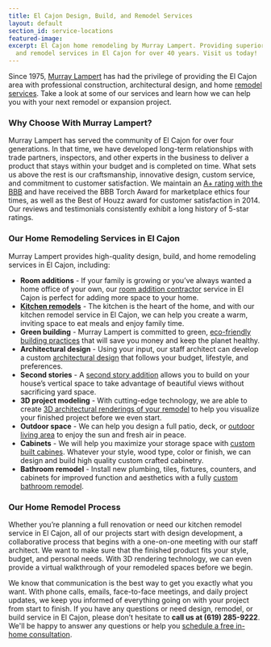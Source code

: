 ```yaml
---
title: El Cajon Design, Build, and Remodel Services
layout: default
section_id: service-locations
featured-image: 
excerpt: El Cajon home remodeling by Murray Lampert. Providing superior design, build,
  and remodel services in El Cajon for over 40 years. Visit us today!
---
```


Since 1975, [Murray Lampert](/about-murray-lampert-design-build-remodel) has had the privilege of providing the El Cajon area with professional construction, architectural design, and home [remodel services](/san-diego-home-remodel-services). Take a look at some of our services and learn how we can help you with your next remodel or expansion project.

### Why Choose With Murray Lampert?

Murray Lampert has served the community of El Cajon for over four generations. In that time, we have developed long-term relationships with trade partners, inspectors, and other experts in the business to deliver a product that stays within your budget and is completed on time. What sets us above the rest is our craftsmanship, innovative design, custom service, and commitment to customer satisfaction. We maintain an [A+ rating with the BBB](https://www.bbb.org/sdoc/business-reviews/construction-and-remodeling-services/murray-lampert-design-build-remodel-in-san-diego-ca-100554/#bbbonlineclick) and have received the BBB Torch Award for marketplace ethics four times, as well as the Best of Houzz award for customer satisfaction in 2014. Our reviews and testimonials consistently exhibit a long history of 5-star ratings.

### Our Home Remodeling Services in El Cajon

Murray Lampert provides high-quality design, build, and home remodeling services in El Cajon, including:

- **Room additions** - If your family is growing or you’ve always wanted a home office of your own, our [room addition contractor](/san-diego-room-additions) service in El Cajon is perfect for adding more space to your home.
- **[Kitchen remodels](/san-diego-kitchen-remodeling-services)** - The kitchen is the heart of the home, and with our kitchen remodel service in El Cajon, we can help you create a warm, inviting space to eat meals and enjoy family time.
- **Green building** - Murray Lampert is committed to green, [eco-friendly building practices](/san-diego-green-home-construction) that will save you money and keep the planet healthy.
- **Architectural design** - Using your input, our staff architect can develop a custom [architectural design](/san-diego-architectural-design-services/) that follows your budget, lifestyle, and preferences.
- **Second stories** - A [second story addition](/san-diego-second-story-addition/) allows you to build on your house’s vertical space to take advantage of beautiful views without sacrificing yard space.
- **3D project modeling** - With cutting-edge technology, we are able to create [3D architectural renderings of your remodel](/3d-architectural-rendering-services) to help you visualize your finished project before we even start.
- **Outdoor space** - We can help you design a full patio, deck, or [outdoor living area](/san-diego-outdoor-living-space-design/) to enjoy the sun and fresh air in peace.
- **Cabinets** - We will help you maximize your storage space with [custom built cabines](/san-diego-custom-cabinet-construction-services). Whatever your style, wood type, color or finish, we can design and build high quality custom crafted cabinetry.
- **Bathroom remodel** - Install new plumbing, tiles, fixtures, counters, and cabinets for improved function and aesthetics with a fully [custom bathroom remodel](/san-diego-bathroom-remodeling-services).

### Our Home Remodel Process

Whether you’re planning a full renovation or need our kitchen remodel service in El Cajon, all of our projects start with design development, a collaborative process that begins with a one-on-one meeting with our staff architect. We want to make sure that the finished product fits your style, budget, and personal needs. With 3D rendering technology, we can even provide a virtual walkthrough of your remodeled spaces before we begin. 

We know that communication is the best way to get you exactly what you want. With phone calls, emails, face-to-face meetings, and daily project updates, we keep you informed of everything going on with your project from start to finish. If you have any questions or need design, remodel, or build service in El Cajon, please don’t hesitate to **call us at (619) 285-9222**. We'll be happy to answer any questions or help you [schedule a free in-home consultation](#quick-contact).

